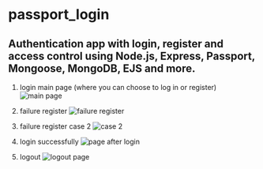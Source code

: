 # passport_login

##  Authentication app with login, register and access control using Node.js, Express, Passport, Mongoose, MongoDB, EJS and more.

1. login main page (where you can choose to log in or register)
  ![main page](/pic/main.jpg)
  
2. failure register
  ![failure register](/pic/fail_register.jpg)
  
3. failure register case 2
  ![case 2](/pic/fail_register2.jpg)
  
4. login successfully
  ![page after login](/pic/login_success.jpg)
  
5. logout
  ![logout page](/pic/logout.jpg)
